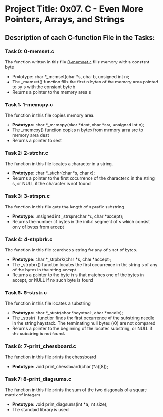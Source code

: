 # Project Title: 0x07. C - Even More Pointers, Arrays, and Strings

## Description of each C-function File in the Tasks:

### Task 0: 0-memset.c

The function written in this file [0-memset.c](https://github.com/GoodnessJames/alx-low_level_programming/blob/master/0x07-pointers_arrays_strings/0-memset.c) fills memory with a constant byte
- Prototype: char *_memset(char *s, char b, unsigned int n);
- The _memset() function fills the first n bytes of the memory area pointed to by s with the constant byte b
- Returns a pointer to the memory area s

### Task 1: 1-memcpy.c

The function in this file copies memory area.
- **Prototype:** char *_memcpy(char *dest, char *src, unsigned int n);
- The _memcpy() function copies n bytes from memory area src to memory area dest
- Returns a pointer to dest

### Task 2: 2-strchr.c

The function in this file locates a character in a string.
- **Prototype:** char *_strchr(char *s, char c);
- Returns a pointer to the first occurrence of the character c in the string s, or NULL if the character is not found

### Task 3: 3-strspn.c

The function in this file gets the length of a prefix substring.
- **Prototype:** unsigned int _strspn(char *s, char *accept);
- Returns the number of bytes in the initial segment of s which consist only of bytes from accept

### Task 4: 4-strpbrk.c

The function in this file searches a string for any of a set of bytes.
- **Prototype:** char *_strpbrk(char *s, char *accept);
- The _strpbrk() function locates the first occurrence in the string s of any of the bytes in the string accept
- Returns a pointer to the byte in s that matches one of the bytes in accept, or NULL if no such byte is found

### Task 5: 5-strstr.c

The function in this file locates a substring.
- **Prototype:** char *_strstr(char *haystack, char *needle);
- The _strstr() function finds the first occurrence of the substring needle in the string haystack. The terminating null bytes (\0) are not compared
- Returns a pointer to the beginning of the located substring, or NULL if the substring is not found.

### Task 6: 7-print_chessboard.c

The function in this file prints the chessboard
- **Prototype:** void print_chessboard(char (*a)[8]);

### Task 7: 8-print_diagsums.c

The function in this file prints the sum of the two diagonals of a square matrix of integers.
- **Prototype:** void print_diagsums(int *a, int size);
- The standard library is used

